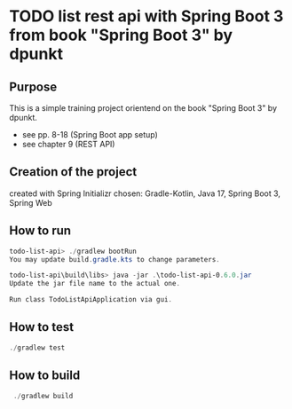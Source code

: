 # TODO list rest api with Spring Boot 3 from book "Spring Boot 3" by dpunkt

## Purpose

This is a simple training project orientend on the book "Spring Boot 3" by dpunkt.

- see pp. 8-18 (Spring Boot app setup)
- see chapter 9 (REST API)
  
## Creation of the project

created with Spring Initializr
chosen: Gradle-Kotlin, Java 17, Spring Boot 3, Spring Web

## How to run

```powershell
todo-list-api> ./gradlew bootRun
You may update build.gradle.kts to change parameters.
```

```powershell
todo-list-api\build\libs> java -jar .\todo-list-api-0.6.0.jar
Update the jar file name to the actual one.
```

```vs code
Run class TodoListApiApplication via gui.
```

## How to test

```powershell
./gradlew test
```

## How to build

```powershell
 ./gradlew build
```
